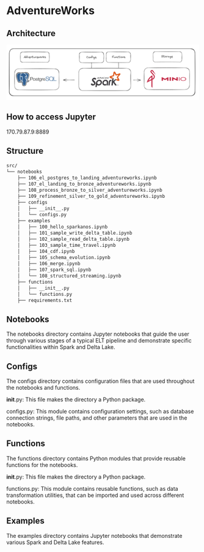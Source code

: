 # AdventureWorks

## Architecture
![image](assets/adventureworks.png)

## How to access Jupyter
170.79.87.9:8889

## Structure
```
src/
└── notebooks
    ├── 106_el_postgres_to_landing_adventureworks.ipynb
    ├── 107_el_landing_to_bronze_adventureworks.ipynb
    ├── 108_process_bronze_to_silver_adventureworks.ipynb
    ├── 109_refinement_silver_to_gold_adventureworks.ipynb
    ├── configs
    │   ├── __init__.py
    │   └── configs.py
    ├── examples
    │   ├── 100_hello_sparkanos.ipynb
    │   ├── 101_sample_write_delta_table.ipynb
    │   ├── 102_sample_read_delta_table.ipynb
    │   ├── 103_sample_time_travel.ipynb
    │   ├── 104_cdf.ipynb
    │   ├── 105_schema_evolution.ipynb
    │   ├── 106_merge.ipynb
    │   ├── 107_spark_sql.ipynb
    │   └── 108_structured_streaming.ipynb
    ├── functions
    │   ├── __init__.py
    │   └── functions.py
    ├── requirements.txt
```

## Notebooks
The notebooks directory contains Jupyter notebooks that guide the user through various stages of a typical ELT pipeline and demonstrate specific functionalities within Spark and Delta Lake.

## Configs
The configs directory contains configuration files that are used throughout the notebooks and functions.

__init__.py: This file makes the directory a Python package.

configs.py: This module contains configuration settings, such as database connection strings, file paths, and other parameters that are used in the notebooks.

## Functions
The functions directory contains Python modules that provide reusable functions for the notebooks.

__init__.py: This file makes the directory a Python package.

functions.py: This module contains reusable functions, such as data transformation utilities, that can be imported and used across different notebooks.

## Examples
The examples directory contains Jupyter notebooks that demonstrate various Spark and Delta Lake features.